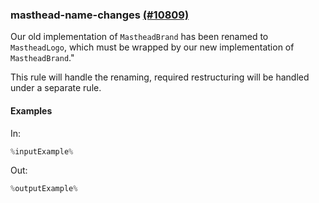 ### masthead-name-changes [(#10809)](https://github.com/patternfly/patternfly-react/pull/10809)

Our old implementation of `MastheadBrand` has been renamed to `MastheadLogo`, which must be wrapped by our new implementation of `MastheadBrand`."

This rule will handle the renaming, required restructuring will be handled under a separate rule.

#### Examples

In:

```jsx
%inputExample%
```

Out:

```jsx
%outputExample%
```

